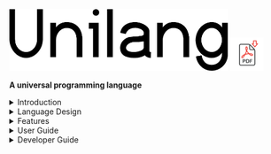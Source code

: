 <img width="395" height="112" src=".readme/unilang-trimmed.png"> [<img width="60" height="60" src=".readme/pdf_download.png">](https://www.dropbox.com/s/1qde65ekii8nyb9/unilang.pdf?dl=1)

**A universal programming language**


</details>
<details>

<summary>Introduction</summary>

This document is the official unilang guide.  It contains all of the documentation with links to supplementary information.  


## GPLs Fall Short
Despite their name, **general-purpose programming languages (GPLs)** have become associated with specific niches that target particular programming domains.  Due to the differences between these languages (both internal and external to their design), evaluations on the problem space lead to different languages being chosen.  A cross-domain problem is then solved through a mixture of languages.  Under such circumstances, individual GPLs have not proven general enough as the solution to the entire problem space.  Unilang's stance is that the amalgamation of different languages could be an implementation detail below a more conceptually pure representation of the full problem ontology.  We consider different languages within the same ontology to be less productive for establishing insight and enabling change over time.  It is better to have the entire problem space of software encoded from the same unifying model.  A unifying language can operate as a transcompiler to other existing GPLs.  


## The Next Layer
Unilang is a **universal programming language (UPL)**.  A UPL has not been formally defined prior to the creation of this document.  As an informal definition, envision a UPL as a language abstraction over GPLs.  UPLs are a universal encoding for developing software.  


## Skepticism
Creating a language that could properly be the right choice for every programming domain sounds impractical.  Domains can have opposite requirements.  Trying to encode everything necessary for all domains would result in something so complicated, contradictory, and convoluted that it would defeat the purpose it set out to accomplish.  It would become too difficult to use in any domain.  These concerns are critically important, and we acknowledge them here as they have been influential in Unilang's design and development.  If Unilang were designed in the traditional way that GPLs are, we would certainly hit many of these problems.  We instead take different approaches toward a language's role in facilitating software.  Unilang is an experiment to challenge these concerns and to try and innovate ways around them.  We will address the particular issues later.  For now, we simply acknowledge the ambition and scope of the project.  


## A Wider Net
A primary focus when first introducing Unilang is a discussion around **encoded information** and **software-related artifacts**.  What do we encode for software and what are the resulting software artifacts?  We discuss what engineers need to encode while working in a problem domain, and what products should come from such an encoding.  A conclusion is made that engineers are not encoding everything necessary due to the limitations, scope, and enforced structure of individual tools.  Additionally, the effect of not having a universal encoding results in multiple encodings across different languages which makes maintenance less feasible over time.  An argument is made that more concepts related to software must be semantically encoded at the language level.  The technical aspects of making this feasible are discussed later.  We will compare it to other programming languages to show the similarities and key differences between them.  The key take-away from this comparison is that Unilang is not competing with other programming languages.  It embraces all of them in its own implementation.  By supporting more and more languages as an output, unilang can extract out paradigms and concepts universal to programing, and prove its genericness through other language toolchains.  


## Full Scope
Let's start by getting you acquainted with the big picture.  Unilang is a tool for writing software.  And like all tools in software, it takes an input and produces an output.  The scope of Unilang's throughput however is ambitious.  Everything a software engineer can express around a problem domain must be encoded in the same ontology.  We find this necessary in maximizing our current understanding of the problem domain, and adapting to its change over time.  The output of this ontology is every chosen artifact that facilitates desired tasks in that domain.  From a programming perspective, we unify all formal and informal languages involved around software.  This information is then encoded as a single abstract data model which is used to create various artifacts.  
![very high level overview of Unilang](.readme/unilang_overview.png "")

The diagram above is intentionally vague.  However, we can use it to compare the transformation process of source code in other programing languages.  The scope of these other languages do not entail all of the work that needs to be done in a real-world software engineering context.  
![high level overview of a GPL](.readme/typical_gpl_overview.png "")

The goals of general purpose programming languages (GPLs) shown above, are also realized within Unilang.  Unilang can be used to generate programs for any domain.  A key feature of Unilang is that it can even target the source code of all other GPLs.  This means that Unilang can be easily adopted in current systems as a transcompiler to other programming languages.  
![Unilang as a transcompiler](.readme/unilang_as_a_transcompiler.png "")

There are many other types of artifacts that should be created alongside software.  Unilang facilitates the creation of these artifacts as well.  
![Unilang to many artifacts](.readme/unilang_to_many_artifacts.png "")

In fact, what you are reading now was generated from Unilang.  


## Motivation
The motivation behind Unilang has grown organically while working as a software engineer.  It serves a purpose both practical and personal while working in the industry.  Some of it has been designed to help within a professional context.  Other parts have been designed around the personal/hobby context.  In this section we will cover the specific motivations around Unilang.  


### Practical
TODO.  


#### File Flexibility
Unilang avoids having to create multiple files if undesirable.  Its customizable in the granularity of files it produces.  N number of unilang files may create a single artifact file.  A single unilang file might also create hundreds of artifact files.  These decisions are highly customizable and can be dependent on file contents.  


#### Code Bloat
Many GPLs accrue areas where ideas need repeated.  Decelerations and definitions may need repeated signatures.  Documentation may need to repeat names above the names being documented.  Unit may tests need to repeat the unit being tested.  Unilang avoids code bloat by not needing things repeated.  


#### Concept Locality
Unilang allows you to describe information local to the data and functions they belong to.  For example, unit tests, benchmarks, examples, constraint specifications, and documentation can all be specified right next to the data / functions they are operating on.  This makes maintenance easier, and improves static analysis given the associated context.  As an analogy, I'd like you consider the same phenomenon that has already happened in web development.  HTML, CSS, and JavaScript had been traditionally grouped separately in the implementation of web applications.  It seems logical to keep semantic markup, styling, and functionality disjoint as a means of low coupling (an engineering discipline where we don't want to conflate different things together).  However, it was only later that the engineering community realized that this was actually a matter of high cohesion where the three languages need unified to create a particular component.  


### Personal
Sometimes it is frustrating working with other people.  Quite often others will advocate misguided opinions that slow me down and lead to worse software.  Compromising with and teaching others is a social undertaking that wastes a lot of my time and can often lead to higher tension.  I have found it better to write software correctly without compromise, and then transform it into a shared development space.  This lets me keep my integrity as an engineer and not break any of my engineering values while still working with others.  This process also helps me get along with other people because they think they are helping, even though my true interests are not in anything they contribute to.  
![an overview of how unilang is used for personal reasons](.readme/unilang-personal-overview.png "")

We attribute labels on which parts of the development cycle we care about.  This reveals a "don't care" cycle which we use unilang to optimize the speed of iteration.  The improved iteration speed of the "don't care" cycle also helps unilang grow to be more conceptually pure, and applicable in more domains.  What we do care about remains streamlined and isolated from other people.  
![an overview of how unilang is used for personal reasons](.readme/unilang-personal-annotated.png "")

This shows that even if the project being worked on is meaningless, we measure our success from a personal space outside.  Summarized this shows us that Unilang supplies a fork that we can care about, and a less desired public-facing path that we can indirectly contribute to through automation.  
![summarized workflow with unilang](.readme/unilang-personal-annotated2.png "")




## Till The End
Unilang may never be finished.  Like many projects it will simply grow closer toward the ideals it has set before itself.  Since unilang is intended to be used for all facets of software engineering, we embrace the large scope of the project.  Scope creep is only detrimental if you intend to finish something completely.  Unilang will grow organically to meet the needs of software engineering and along the way, we will develop, record, and maintain features and capabilities provided by the language.  

</details>
<details>

<summary>Language Design</summary>

In this section, we will discuss the theory of what a programming language should be.  We show how these ideas are applied in shaping the design of Unilang.  


## Hierarchy
In this section we discuss the hierarchy of language.  Consider the current language abstractions within the software engineering domain.  Unilang and its conceptual model are placed above these high level languages.  
![software engineering language abstraction with Unilang placed at the top](.readme/language-abstraction.png "")

Unilang can transcompile down to other languages.  


## Structure
In this section we discuss the structure of language.  Many programming languages represent their syntactic structure as an abstract syntax tree.  Other languages like Lisp and its derivations choose nested lists.  The structure of Unilang is a composed set of algebraic data types.  
![choosing the Unilang structure](.readme/choosing-structure.png "")

This is a subtle but important distinction.  An ADT models the concise structure and shape of programming concepts.  This allows us to work backwards and enable programmers to efficiently populate this structure.  Trying to contort a variety of programming concepts syntactically, and then extracting them out with regular expressions and grammars into generic data structures such as trees and lists has proven insufficient for semantic analysis.  Its the reason that parsing errors are often confusing and unhelpful.  Its the reason that community tooling on code transformation is often limited.  Most importantly, its the reason a language's evolution tends to stagnate as more abstract concepts are squeezed into an existing syntax and grammar.  


## Ergonomics
In this section we discuss the ergonomics of the language in terms of reading and writing.  TODO. this is where we talk about discrete infinity.  TODO. this is where we talk about projectional editors.  


## Guiding Principles


### Syntax
Syntax doesn't matter. It never has, and it never will.  We eliminate syntax complexity through unique symbolic tokens.  Unilang pulls from Unicode's Private Use Area (PUA).  As a result, no matter how many tokens get added the the language, the lexical and syntactical analysis remains trivial.  Unilang comes with its own font, but users can choose their own glyphs to represent individual code points.  Although Unilang could equally be represented in a markup format such as json or yaml, we provide the unicode textual frontend as it tends to look simpler, allow for custom glyphs, and is easy to colorize in editors.  User's can choose to write directly in this unicode format, or use the graphical system built on top of it.  
![Unilang's frontend perspectives vs developer experience](.readme/unilang-look.png "")




### Grammar
You can express anything in any order assuming that it makes sense conceptually.  Semantic analysis builds an ADT nearly identical to the tokens you write.  You can leave many token out, and based on various configurations, you will get default values, automated enrichments, or descriptive errors.  So many languages have bad compiler errors.  You will not find this in Unilang due to the rich token set and easy to understand grammar.  


### Code Generation
Unilang could target LLVM, output byte code for the JVM, or operate under its own interpreter.  However, there is little reason to invest in these efforts at this time.  We stand on the shoulder's of giants and transcompile to other languages.  This is a strategic decision because it helps Unilang grow in 2 ways.  The more languages Unilang can transcompile to other languages, the more we can generalize programming concepts across the ecosystem.  It also helps us show that two seemingly apposing language design decisions can be incorporated into the same language and chosen programatically at build time.  


### Supersets
Many people believe a language should have a strong and simple core.  This is followed by the advice of having libraries do the rest of the heavy lifting.  This stems from the experience of how difficult it becomes to change a language once so much code is written in it.  Unilang puts as much in the language as possible, because anything that is added must be a concept that stands independent of the code that is generated.  Extending Unilang with new tokens is backwards-compatible, and doesn't affect the existing grammar.  Although Unilang may have a large number of language tokens to account for all these concepts, it is not very overwhelming because the majority of them are not required.  


### Steal
Unilang is not afraid to steal all the good ideas from other languages.  Through its design, it avoids all of the pitfalls that current languages accrue when adding too many features.  


### No trade-offs
Typical programming languages are designed around trade-offs.  Unilang refuses to make trade-offs.  Most opinions can be dual supported at the language level, and chosen during code generation.  

</details>
<details>

<summary>Features</summary>

TODO. also consider a language matrix of tests/features that we have working across languages.  


## IDL support
TODO.  


## GPL support
TODO.  


## DSL support
TODO.  

</details>
<details>

<summary>User Guide</summary>

Here we talk about how to use Unilang.  


## Installation
Ready to get started?  Unilang can be built from source in the following way.  
```
git clone git@github.com:luxe/unilang.git
cd unilang
./build_everything
```
Various CIs are also building from source and can be used as reference.  

| Continuous Integration | Status | Notes | 
| --- | --- | --- | 
| App Veyor | [![Build status](https://ci.appveyor.com/api/projects/status/wscwfed3pk5pxk6y?svg=true)](https://ci.appveyor.com/project/luxe/unilang) | Full Build | 
Circle | [![CircleCI](https://circleci.com/gh/luxe/unilang.svg?style=svg)](https://circleci.com/gh/luxe/unilang) | Bootstraps Build | 
Cirrus | [![Build Status](https://api.cirrus-ci.com/github/luxe/unilang.svg)](https://cirrus-ci.com/github/luxe/unilang) | Bootstraps Build | 
Codeship | [![Codeship Status for luxe/unilang](https://app.codeship.com/projects/87336dd0-50a7-0137-d1ab-4a6287d94fd4/status?branch=master)](https://app.codeship.com/projects/87336dd0-50a7-0137-d1ab-4a6287d94fd4/) | Full Build | 
Scrutinizer | [![Build Status](https://scrutinizer-ci.com/g/unilang/unilang/badges/build.png?b=master)](https://scrutinizer-ci.com/g/unilang/unilang/build-status/master) | Full Build | 
Semaphore | [![Build Status](https://semaphoreci.com/api/v1/luxe/everything/branches/master/shields_badge.svg)](https://semaphoreci.com/luxe/unilang) | Full Build | 
Shippable | [![Run Status](https://api.shippable.com/projects/5c3163fd4e246e0700cea316/badge?branch=master)](https://app.shippable.com/accounts/5c3163cad1578b0700302159/dashboard) | Full Build | 
Travis | [![Build status](https://travis-ci.com/Unilang/unilang.svg?branch=master)](https://travis-ci.com/Unilang/unilang) | Full Build | 




## Textual Frontend


### YAML
Unilang code can be stored in YAML format and changed directly.  


#### JSON
Unilang code can be stored in JSON format and changed directly.  


## Graphical Frontend
Unilang has its own graphical IDE which makes working in the language easier.  This is the recommended way of using Unilang.  


## Bazel Rule Examples


## Tutorials
These are learning-oriented tutorials to get you antiquated with concepts.  


## How To Guides
These are goal-oriented to show you how to solve particular problems.  


## Explanations
These are understanding-oriented to provide you with background and context.  


## Reference
These is information-oriented to provide you with complete and accurate details.  

</details>
<details>

<summary>Developer Guide</summary>

TODO. here we talk about information for anyone who wants to contribute to the Unilang project.  


## Build System
TODO.  


### Hermetics
The project is designed to be hermetic.  This means that all external dependencies should be bootstrapped by the build system and self-contained within the repository.  If anything in the build relies on an external dependency (not available or tracked by the repository) this can break user's builds, and it is a bug.  Here is an overview on what the build system looks like.  
![diagram of the build system](.readme/build-system.png "")




## Contribute
There are no rules.  Make a ticket about anything.  We'll figure it out together.  

